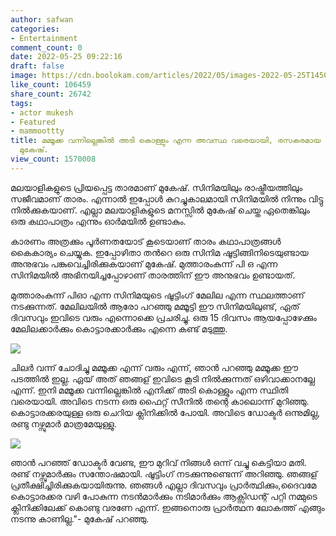 ```yaml
---
author: safwan
categories:
- Entertainment
comment_count: 0
date: 2022-05-25 09:22:16
draft: false
image: https://cdn.boolokam.com/articles/2022/05/images-2022-05-25T145052.344.jpeg
like_count: 106459
share_count: 26742
tags:
- actor mukesh
- Featured
- mammoottty
title: മമ്മൂക്ക വന്നില്ലെങ്കിൽ അടി കൊള്ളും എന്ന അവസ്ഥ വരെയായി, രസകരമായ ഓർമ്മകൾ പങ്കുവച്ച്
  മുകേഷ്.
view_count: 1570008
---
```


മലയാളികളുടെ പ്രിയപ്പെട്ട താരമാണ് മുകേഷ്. സിനിമയിലും രാഷ്ട്രീയത്തിലും സജീവമാണ് താരം. എന്നാൽ ഇപ്പോൾ കുറച്ചുകാലമായി സിനിമയിൽ നിന്നും വിട്ടു നിൽക്കുകയാണ്. എല്ലാ മലയാളികളുടെ മനസ്സിൽ മുകേഷ് ചെയ്ത ഏതെങ്കിലും ഒരു കഥാപാത്രം എന്നും ഓർമയിൽ ഉണ്ടാകും.

കാരണം അത്രക്കും പൂർണതയോട് കൂടെയാണ് താരം കഥാപാത്രങ്ങൾ കൈകാര്യം ചെയ്യുക. ഇപ്പോഴിതാ തൻറെ ഒരു സിനിമ ഷൂട്ടിങ്ങിനിടെയുണ്ടായ അനുഭവം പങ്കുവെച്ചിരിക്കുകയാണ് മുകേഷ്. മുത്താരംകുന്ന് പി ഒ എന്ന സിനിമയിൽ അഭിനയിച്ചപ്പോഴാണ് താരത്തിന് ഈ അനുഭവം ഉണ്ടായത്.

  
  
മുത്താരംകുന്ന് പിഓ എന്ന സിനിമയുടെ ഷൂട്ടിംഗ് മേലില എന്ന സ്ഥലത്താണ് നടക്കുന്നത്. മേലിലയില്‍ ആരോ പറഞ്ഞു മമ്മൂട്ടി ഈ സിനിമയിലുണ്ട്, ഏത് ദിവസവും ഇവിടെ വരും എന്നൊക്കെ പ്രചരിച്ചു. ഒരു 15 ദിവസം ആയപ്പോഴേക്കും മേലിലക്കാര്‍ക്കും കൊട്ടാരക്കാര്‍ക്കും എന്നെ കണ്ട് മടുത്തു.

![](https://cdn.boolokam.com/articles/2022/05/images-2022-05-25T145052.344.jpeg)

  
  
  
  
ചിലര്‍ വന്ന് ചോദിച്ചു മമ്മൂക്ക എന്ന് വരും എന്ന്, ഞാൻ പറഞ്ഞു മമ്മൂക്ക ഈ പടത്തില്‍ ഇല്ല. ഏയ് അത് ഞങ്ങള് ഇവിടെ കൂടി നില്‍ക്കുന്നത് ഒഴിവാക്കാനല്ലേ എന്ന്. ഇനി മമ്മൂക്ക വന്നില്ലെങ്കില്‍ എനിക്ക് അടി കൊള്ളും എന്ന സ്ഥിതി വരെയായി. അവിടെ നടന്ന ഒരു ഫൈറ്റ് സീനില്‍ തന്റെ കാലൊന്ന് മുറിഞ്ഞു. കൊട്ടാരക്കരയുള്ള ഒരു ചെറിയ ക്ലിനിക്കില്‍ പോയി. അവിടെ ഡോക്ടര്‍ ഒന്നുമില്ല, രണ്ടു നഴ്സുമാര്‍ മാത്രമേയുള്ളു.

![](https://cdn.boolokam.com/articles/2022/05/images-2022-05-25T145033.011.jpeg)

  
  
ഞാൻ പറഞ്ഞ് ഡോക്ടര്‍ വേണ്ട, ഈ മുറിവ് നിങ്ങള്‍ ഒന്ന് വച്ചു കെട്ടിയാ മതി. രണ്ട് നഴ്സുമാര്‍ക്കും സന്തോഷമായി. ഷൂട്ടിംഗ് നടക്കുന്നുണ്ടെന്ന് അറിഞ്ഞു. ഞങ്ങള് പ്രതീക്ഷിച്ചിരിക്കുകയായിരുന്നു. ഞങ്ങള്‍ എല്ലാ ദിവസവും പ്രാര്‍ത്ഥിക്കും,ദൈവമേ കൊട്ടാരക്കര വഴി പോകുന്ന നടന്‍മാര്‍ക്കും നടിമാര്‍ക്കും ആക്സിഡന്റ് പറ്റി നമ്മുടെ ക്ലിനിക്കിലേക്ക് കൊണ്ടു വരണേ എന്ന്. ഇങ്ങനൊരു പ്രാര്‍ത്ഥന ലോകത്ത് എങ്ങും നടന്നു കാണില്ല."- മുകേഷ് പറഞ്ഞു.